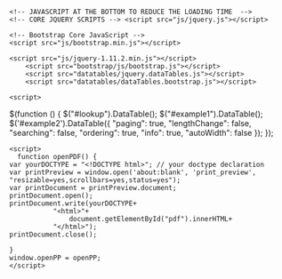     <!-- JAVASCRIPT AT THE BOTTOM TO REDUCE THE LOADING TIME  -->
    <!-- CORE JQUERY SCRIPTS --> <script src="js/jquery.js"></script>
<script src="js/jQuery-2.2.0.min.js"></script>

    <!-- Bootstrap Core JavaScript -->
    <script src="js/bootstrap.min.js"></script>

    <script src="js/jquery-1.11.2.min.js"></script>
        <script src="bootstrap/js/bootstrap.js"></script>
        <script src="datatables/jquery.dataTables.js"></script>
        <script src="datatables/dataTables.bootstrap.js"></script>
    
    <script>
  $(function () {
    $("#lookup").DataTable();
 $("#example1").DataTable();
    $('#example2').DataTable({
      "paging": true,
      "lengthChange": false,
      "searching": false,
      "ordering": true,
      "info": true,
      "autoWidth": false
    });
  });
</script>



<!-- Print Preview JS --> 
    <script>
      function openPDF() {
    var yourDOCTYPE = "<!DOCTYPE html>"; // your doctype declaration
    var printPreview = window.open('about:blank', 'print_preview', "resizable=yes,scrollbars=yes,status=yes");
    var printDocument = printPreview.document;
    printDocument.open();
    printDocument.write(yourDOCTYPE+
               "<html>"+
                   document.getElementById("pdf").innerHTML+
               "</html>");
    printDocument.close();

    }
    window.openPP = openPP;
    </script>
<script>
  function cetakData(){
    document.getElementById("tanggalCetak").innerHTML = document.getElementById("myDate").value;
    document.getElementById("namaCetak").innerHTML = document.getElementById("nama").value;    
    document.getElementById("alamatCetak").innerHTML = document.getElementById("alamat").value;
}
</script>


  <script type="text/javascript">
  function SetDate()
  {
  var date = new Date();
  var day = date.getDate();
  var month = date.getMonth() + 1;
  var year = date.getFullYear();

  if (month < 10) month = "0" + month;
  if (day < 10) day = "0" + day;

  var today = day + "-" + month + "-" + year;


  document.getElementById('myDate').value = today;
  }
  </script>
</body>
</html>

